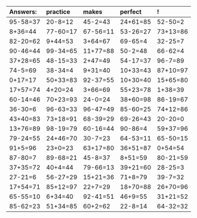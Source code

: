 | Answers: | practice | makes | perfect | ! |
| :--- | :--- | :--- | :--- | :--- |
| 95-58=37 | 20-8=12 | 45-2=43 | 24+61=85 | 52-50=2 | 
| 8+36=44 | 77-60=17 | 67-56=11 | 53-26=27 | 73+13=86 | 
| 82-20=62 | 9+44=53 | 3+64=67 | 69-65=4 | 32-25=7 | 
| 90-46=44 | 99-34=65 | 11+77=88 | 50-2=48 | 66-62=4 | 
| 37+28=65 | 48-15=33 | 2+47=49 | 54-17=37 | 96-7=89 | 
| 74-5=69 | 38-34=4 | 9+31=40 | 10+33=43 | 87+10=97 | 
| 0+17=17 | 50+33=83 | 92-37=55 | 10+30=40 | 15+65=80 | 
| 17+57=74 | 4+20=24 | 3+66=69 | 55+23=78 | 1+38=39 | 
| 60-14=46 | 70+23=93 | 24-0=24 | 38+60=98 | 86-19=67 | 
| 36-30=6 | 96-63=33 | 96-47=49 | 85-60=25 | 74+12=86 | 
| 43+40=83 | 73+18=91 | 68-39=29 | 69-26=43 | 20-20=0 | 
| 13+76=89 | 98-19=79 | 60-16=44 | 90-86=4 | 59+37=96 | 
| 79-24=55 | 24+46=70 | 30-7=23 | 64-53=11 | 65-50=15 | 
| 91+5=96 | 23+0=23 | 63+17=80 | 36+51=87 | 0+54=54 | 
| 87-80=7 | 89-68=21 | 45-8=37 | 8+51=59 | 80-21=59 | 
| 37+35=72 | 40+4=44 | 79-66=13 | 39+21=60 | 28-25=3 | 
| 27-21=6 | 56-27=29 | 15+21=36 | 71+8=79 | 39-7=32 | 
| 17+54=71 | 85+12=97 | 22+7=29 | 18+70=88 | 26+70=96 | 
| 65-55=10 | 6+34=40 | 92-41=51 | 46+9=55 | 31+21=52 | 
| 85-62=23 | 51+34=85 | 60+2=62 | 22-8=14 | 64-32=32 | 
